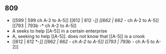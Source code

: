 ## 809
- [[599 | 599 ch A-2 to A-5]] [[612 | 612 -*]] [[662 | 662 -* ch A-2 to A-5]] [[793 | 793b -* ch A-2 to A-5]] 
- A seeks to help [[A-5]] in a certain enterprise
- A, seeking to help [[A-5]]. does not know that [[A-5]] is a crook
- [[612 | 612 *-**]] [[662 | 662 *-** ch A-2 to A-5]] [[793 | 793b *-** ch A-5 to A-2]] 

